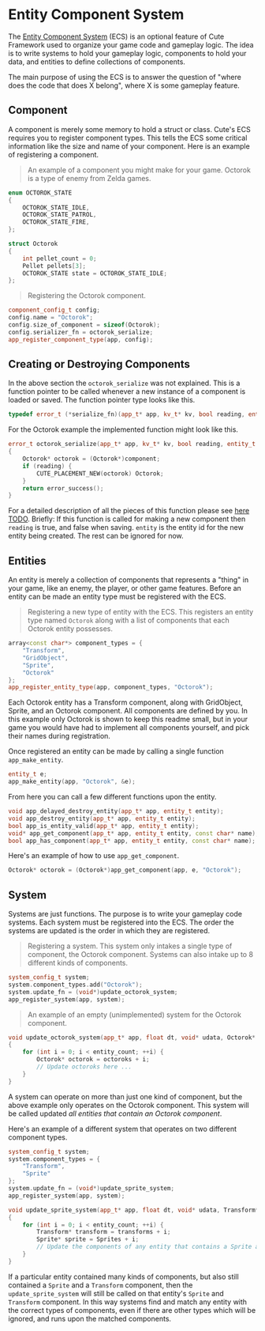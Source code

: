 # Entity Component System

The [Entity Component System](https://en.wikipedia.org/wiki/Entity_component_system) (ECS) is an optional feature of Cute Framework used to organize your game code and gameplay logic. The idea is to write systems to hold your gameplay logic, components to hold your data, and entities to define collections of components.

The main purpose of using the ECS is to answer the question of "where does the code that does X belong", where X is some gameplay feature.

## Component

A component is merely some memory to hold a struct or class. Cute's ECS requires you to register component types. This tells the ECS some critical information like the size and name of your component. Here is an example of registering a component.

> An example of a component you might make for your game. Octorok is a type of enemy from Zelda games.

```cpp
enum OCTOROK_STATE
{
	OCTOROK_STATE_IDLE,
	OCTOROK_STATE_PATROL,
	OCTOROK_STATE_FIRE,
};

struct Octorok
{
	int pellet_count = 0;
	Pellet pellets[3];
	OCTOROK_STATE state = OCTOROK_STATE_IDLE;
};
```

> Registering the Octorok component.

```cpp
component_config_t config;
config.name = "Octorok";
config.size_of_component = sizeof(Octorok);
config.serializer_fn = octorok_serialize;
app_register_component_type(app, config);
```

## Creating or Destroying Components

In the above section the `octorok_serialize` was not explained. This is a function pointer to be called whenever a new instance of a component is loaded or saved. The function pointer type looks like this.

```cpp
typedef error_t (*serialize_fn)(app_t* app, kv_t* kv, bool reading, entity_t entity, void* component, void* udata);
```

For the Octorok example the implemented function might look like this.

```cpp
error_t octorok_serialize(app_t* app, kv_t* kv, bool reading, entity_t entity, void* component, void* udata)
{
	Octorok* octorok = (Octorok*)component;
	if (reading) {
		CUTE_PLACEMENT_NEW(octorok) Octorok;
	}
	return error_success();
}
```

For a detailed description of all the pieces of this function please see [here TODO](broken_link). Briefly: If this function is called for making a new component then `reading` is true, and false when saving. `entity` is the entity id for the new entity being created. The rest can be ignored for now.

## Entities

An entity is merely a collection of components that represents a "thing" in your game, like an enemy, the player, or other game features. Before an entity can be made an entity type must be registered with the ECS.

> Registering a new type of entity with the ECS. This registers an entity type named `Octorok` along with a list of components that each Octorok entity possesses.

```cpp
array<const char*> component_types = {
	"Transform",
	"GridObject",
	"Sprite",
	"Octorok"
};
app_register_entity_type(app, component_types, "Octorok");
```

Each Octorok entity has a Transform component, along with GridObject, Sprite, and an Octorok component. All components are defined by you. In this example only Octorok is shown to keep this readme small, but in your game you would have had to implement all components yourself, and pick their names during registration.

Once registered an entity can be made by calling a single function `app_make_entity`.

```cpp
entity_t e;
app_make_entity(app, "Octorok", &e);
```

From here you can call a few different functions upon the entity.

```cpp
void app_delayed_destroy_entity(app_t* app, entity_t entity);
void app_destroy_entity(app_t* app, entity_t entity);
bool app_is_entity_valid(app_t* app, entity_t entity);
void* app_get_component(app_t* app, entity_t entity, const char* name);
bool app_has_component(app_t* app, entity_t entity, const char* name);
```

Here's an example of how to use `app_get_component`.

```cpp
Octorok* octorok = (Octorok*)app_get_component(app, e, "Octorok");
```

## System

Systems are just functions. The purpose is to write your gameplay code systems. Each system must be registered into the ECS. The order the systems are updated is the order in which they are registered.

> Registering a system. This system only intakes a single type of component, the Octorok component. Systems can also intake up to 8 different kinds of components.

```cpp
system_config_t system;
system.component_types.add("Octorok");
system.update_fn = (void*)update_octorok_system;
app_register_system(app, system);
```

> An example of an empty (unimplemented) system for the Octorok component.

```cpp
void update_octorok_system(app_t* app, float dt, void* udata, Octorok* octoroks, int entity_count)
{
	for (int i = 0; i < entity_count; ++i) {
		Octorok* octorok = octoroks + i;
		// Update octoroks here ...
	}
}
```

A system can operate on more than just one kind of component, but the above example only operates on the Octorok component. This system will be called updated *all entities that contain an Octorok component*.

Here's an example of a different system that operates on two different component types.


```cpp
system_config_t system;
system.component_types = {
	"Transform",
	"Sprite"
};
system.update_fn = (void*)update_sprite_system;
app_register_system(app, system);

void update_sprite_system(app_t* app, float dt, void* udata, Transform* transforms, Sprite* sprites, int entity_count)
{
	for (int i = 0; i < entity_count; ++i) {
		Transform* transform = transforms + i;
		Sprite* sprite = Sprites + i;
		// Update the components of any entity that contains a Sprite and a Transform here ...
	}
}
```

If a particular entity contained many kinds of components, but also still contained a `Sprite` and a `Transform` component, then the `update_sprite_system` will still be called on that entity's `Sprite` and `Transform` component. In this way systems find and match any entity with the correct types of components, even if there are other types which will be ignored, and runs upon the matched components.
